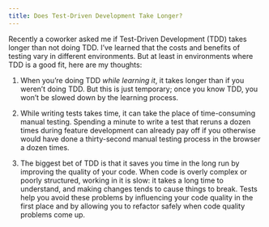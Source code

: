 ```yaml
---
title: Does Test-Driven Development Take Longer?
---
```


Recently a coworker asked me if Test-Driven Development (TDD) takes longer than not doing TDD. I’ve learned that the costs and benefits of testing vary in different environments. But at least in environments where TDD is a good fit, here are my thoughts:

1. When you’re doing TDD *while learning it*, it takes longer than if you weren’t doing TDD. But this is just temporary; once you know TDD, you won’t be slowed down by the learning process.

2. While writing tests takes time, it can take the place of time-consuming manual testing. Spending a minute to write a test that reruns a dozen times during feature development can already pay off if you otherwise would have done a thirty-second manual testing process in the browser a dozen times.

3. The biggest bet of TDD is that it saves you time in the long run by improving the quality of your code. When code is overly complex or poorly structured, working in it is slow: it takes a long time to understand, and making changes tends to cause things to break. Tests help you avoid these problems by influencing your code quality in the first place and by allowing you to refactor safely when code quality problems come up.
